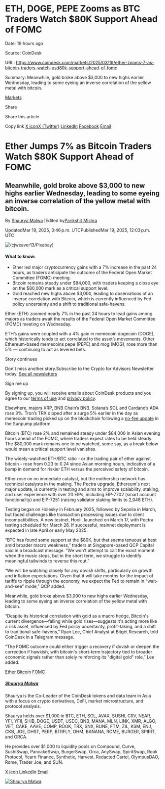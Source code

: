 # ETH, DOGE, PEPE Zooms as BTC Traders Watch $80K Support Ahead of FOMC

Date: 19 hours ago

Source: CoinDesk

URL: https://www.coindesk.com/markets/2025/03/19/ether-zooms-7-as-bitcoin-traders-watch-usd80k-support-ahead-of-fomc

Summary: Meanwhile, gold broke above $3,000 to new highs earlier Wednesday, leading to some eyeing an inverse correlation of the yellow metal with bitcoin.

[Markets](https://www.coindesk.com/markets)

Share

Share this article

Copy link [X iconX (Twitter)](https://x.com/intent/tweet?utm_source=twitter&text=Ether+Jumps+7%25+as+Bitcoin+Traders+Watch+%2480K+Support+Ahead+of+FOMC+https%3A%2F%2Fwww.coindesk.com%2Fmarkets%2F2025%2F03%2F19%2Fether-zooms-7-as-bitcoin-traders-watch-usd80k-support-ahead-of-fomc+via+%40coindesk&editorial=utm_content&social=utm_medium&organic=utm_term) [LinkedIn](https://www.linkedin.com/shareArticle?utm_source=linkedin&mini=true&summary=Meanwhile%2C+gold+broke+above+%243%2C000+to+new+highs+earlier+Wednesday%2C+leading+to+some+eyeing+an+inverse+correlation+of+the+yellow+metal+with+bitcoin.&url=https%3A%2F%2Fwww.coindesk.com%2Fmarkets%2F2025%2F03%2F19%2Fether-zooms-7-as-bitcoin-traders-watch-usd80k-support-ahead-of-fomc&editorial=utm_content&social=utm_medium&organic=utm_term) [Facebook](https://www.facebook.com/sharer/sharer.php?utm_source=facebook&u=https%3A%2F%2Fwww.coindesk.com%2Fmarkets%2F2025%2F03%2F19%2Fether-zooms-7-as-bitcoin-traders-watch-usd80k-support-ahead-of-fomc&editorial=utm_content&social=utm_medium&organic=utm_term) [Email](mailto:%20?subject=Ether%20Jumps%207%25%20as%20Bitcoin%20Traders%20Watch%20%2480K%20Support%20Ahead%20of%20FOMC%20%E2%80%94%20CoinDesk&body=Ether%20Jumps%207%25%20as%20Bitcoin%20Traders%20Watch%20%2480K%20Support%20Ahead%20of%20FOMC%0AMeanwhile%2C%20gold%20broke%20above%20%243%2C000%20to%20new%20highs%20earlier%20Wednesday%2C%20leading%20to%20some%20eyeing%20an%20inverse%20correlation%20of%20the%20yellow%20metal%20with%20bitcoin.%0A%0ARead%20the%20full%20article%20on%20CoinDesk%3A%0A%0Ahttps%3A%2F%2Fwww.coindesk.com%2Fmarkets%2F2025%2F03%2F19%2Fether-zooms-7-as-bitcoin-traders-watch-usd80k-support-ahead-of-fomc)

# Ether Jumps 7% as Bitcoin Traders Watch $80K Support Ahead of FOMC

## Meanwhile, gold broke above $3,000 to new highs earlier Wednesday, leading to some eyeing an inverse correlation of the yellow metal with bitcoin.

By [Shaurya Malwa](https://www.coindesk.com/author/shaurya-malwa) \|Edited by[Parikshit Mishra](https://www.coindesk.com/author/parikshit-mishra)

UpdatedMar 19, 2025, 3:46 p.m.  UTCPublishedMar 19, 2025, 12:03 p.m.  UTC

![(cjweaver13/Pixabay)](https://www.coindesk.com/_next/image?url=https%3A%2F%2Fcdn.sanity.io%2Fimages%2Fs3y3vcno%2Fproduction%2F39c815ebd46644abc23dfa78981e81cfe695ec77-1280x848.jpg%3Fauto%3Dformat&w=3840&q=75)

#### What to know:

- Ether led major cryptocurrency gains with a 7% increase in the past 24 hours, as traders anticipate the outcome of the Federal Open Market Committee (FOMC) meeting.
- Bitcoin remains steady under $84,000, with traders keeping a close eye on the $80,000 mark as a critical support level.
- Gold reached new highs above $3,000, leading to observations of an inverse correlation with Bitcoin, which is currently influenced by Fed policy uncertainty and a shift to traditional safe-havens.

Ether (ETH) zoomed nearly 7% in the past 24 hours to lead gains among majors as traders await the results of the Federal Open Market Committee (FOMC) meeting on Wednesday.

ETH’s gains were coupled with a 4% gain in memecoin dogecoin (DOGE), which historically tends to act correlated to the asset’s movements. Other Ethereum-based memecoins pepe (PEPE) and mog (MOG), rose more than 5% — continuing to act as levered bets.

Story continues

Don't miss another story.Subscribe to the Crypto for Advisors Newsletter today. [See all newsletters](https://www.coindesk.com/newsletters)

Sign me up

By signing up, you will receive emails about CoinDesk products and you agree to our [terms of use](https://www.coindesk.com/terms) and [privacy policy](https://www.coindesk.com/privacy).

Elsewhere, majors XRP, BNB Chain’s BNB, Solana’s SOL and Cardano’s ADA rose 3%. Tron’s TRX dipped after a surge 5% earlier in the day as memecoin trading picked up on the blockchain following a [no-fee update](https://www.coindesk.com/daybook-us/2025/03/19/crypto-daybook-americas-memecoins-take-off-on-tron-while-bitcoin-looks-to-fomc) in the Sunpump platform.

Bitcoin (BTC) rose 2% and remained steady under $84,000 in Asian evening hours ahead of the FOMC, where traders expect rates to be held steady. The $80,000 mark remains one to be watched, some say, as a break below would mean a critical support level vanishes.

The widely-watched ETH/BTC ratio - or the trading pair of ether against bitcoin - rose from 0.23 to 0.24 since Asian morning hours, indicative of a bump in demand for riskier ETH versus the perceived safety of bitcoin.

Ether rose on no immediate catalyst, but the mothership network has technical catalysts in the making. The Pectra upgrade, Ethereum's next major update, is currently in testing and aims to improve scalability, staking, and user experience with over 20 EIPs, including EIP-7702 (smart account functionality) and EIP-7251 (raising validator staking limits to 2,048 ETH).

Testing began on Holesky in February 2025, followed by Sepolia in March, but faced challenges like transaction processing issues due to client incompatibilities. A new testnet, Hooli, launched on March 17, with Pectra testing scheduled for March 26. If successful, mainnet deployment is expected in late April or early May 2025.

“BTC has found some support at the $80K, but that seems tenuous at best amid broader macro weakness,” traders at Singapore-based QCP Capital said in a broadcast message. “We won’t attempt to call the exact moment when the music stops, but in the short term, we struggle to identify meaningful tailwinds to reverse this rout.”

“We will be watching closely for any dovish shifts, particularly on growth and inflation expectations. Given that it will take months for the impact of tariffs to ripple through the economy, we expect the Fed to remain in “wait-and-see” mode,” QCP added.

Meanwhile, gold broke above $3,000 to new highs earlier Wednesday, leading to some eyeing an inverse correlation of the yellow metal with bitcoin.

“Despite its historical correlation with gold as a macro hedge, Bitcoin's current divergence—falling while gold rises—suggests it's acting more like a risk asset, influenced by Fed policy uncertainty, profit-taking, and a shift to traditional safe-havens,” Ryan Lee, Chief Analyst at Bitget Research, told CoinDesk in a Telegram message.

“The FOMC outcome could either trigger a recovery if dovish or deepen the correction if hawkish, with bitcoin's short-term trajectory tied to broader economic signals rather than solely reinforcing its "digital gold" role,” Lee added.

[Ether](https://www.coindesk.com/tag/ether) [Bitcoin](https://www.coindesk.com/tag/bitcoin) [FOMC](https://www.coindesk.com/tag/fomc)

##### [Shaurya Malwa](https://www.coindesk.com/author/shaurya-malwa)

Shaurya is the Co-Leader of the CoinDesk tokens and data team in Asia with a focus on crypto derivatives, DeFi, market microstructure, and protocol analysis.

Shaurya holds over $1,000 in BTC, ETH, SOL, AVAX, SUSHI, CRV, NEAR, YFI, YFII, SHIB, DOGE, USDT, USDC, BNB, MANA, MLN, LINK, XMR, ALGO, VET, CAKE, AAVE, COMP, ROOK, TRX, SNX, RUNE, FTM, ZIL, KSM, ENJ, CKB, JOE, GHST, PERP, BTRFLY, OHM, BANANA, ROME, BURGER, SPIRIT, and ORCA.

He provides over $1,000 to liquidity pools on Compound, Curve, SushiSwap, PancakeSwap, BurgerSwap, Orca, AnySwap, SpiritSwap, Rook Protocol, Yearn Finance, Synthetix, Harvest, Redacted Cartel, OlympusDAO, Rome, Trader Joe, and SUN.

[X icon](https://x.com/shauryamalwa "X") [LinkedIn](https://www.linkedin.com/in/shaurya-malwa-a78101102/ "LinkedIn") [Email](mailto:shaurya.malwa@coindesk.com "Email")

[![Shaurya Malwa](https://www.coindesk.com/_next/image?url=https%3A%2F%2Fcdn.sanity.io%2Fimages%2Fs3y3vcno%2Fproduction%2F1c7e071b6b9ef4d849b5edaa9d644a67043efe54-512x512.png%3Fw%3D64%26h%3D64%26fit%3Dcrop%26crop%3Dfocalpoint%26auto%3Dformat&w=1080&q=75)](https://www.coindesk.com/author/shaurya-malwa)
